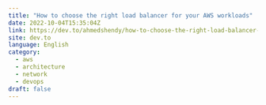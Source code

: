 ```yaml
---
title: "How to choose the right load balancer for your AWS workloads"
date: 2022-10-04T15:35:04Z
link: https://dev.to/ahmedshendy/how-to-choose-the-right-load-balancer-for-your-aws-workloads-1m2l?utm_medium=RSS&utm_source=news.12bit.vn
site: dev.to
language: English
category:
  - aws
  - architecture
  - network
  - devops
draft: false
---
```

